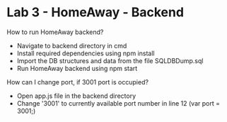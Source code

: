 # Lab 3 - HomeAway - Backend

How to run HomeAway backend?
  - Navigate to backend directory in cmd
  - Install required dependencies using npm install
  - Import the DB structures and data from the file SQLDBDump.sql
  - Run HomeAway backend using npm start

How can I change port, if 3001 port is occupied?
  - Open app.js file in the backend directory
  - Change '3001' to currently available port number in line 12 (var port = 3001;)
